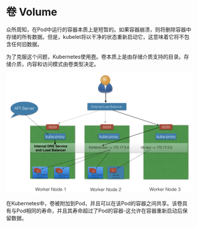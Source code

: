 # 卷 Volume

众所周知，在Pod中运行的容器本质上是短暂的。如果容器崩溃，则将删除容器中存储的所有数据。但是，kubelet将以干净的状态重新启动它，这意味着它将不包含任何旧数据。

为了克服这个问题，Kubernetes使用[卷](https://kubernetes.io/docs/concepts/storage/volumes/)。卷本质上是由存储介质支持的目录。存储介质，内容和访问模式由卷类型决定。

![Volumes](../../.gitbook/assets/image%20%2830%29.png)

在Kubernetes中，卷被附加到Pod，并且可以在该Pod的容器之间共享。该卷具有与Pod相同的寿命，并且其寿命超过了Pod的容器-这允许在容器重新启动后保留数据。

